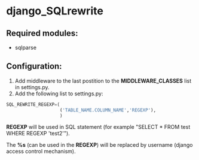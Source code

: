 django_SQLrewrite
=================

## Required modules:
* sqlparse

## Configuration:
1. Add middleware to the last postition to the **MIDDLEWARE_CLASSES** list in settings.py.
2. Add the following list to settings.py:
```python
SQL_REWRITE_REGEXP=(
                    ('TABLE_NAME.COLUMN_NAME','REGEXP'),
                    )
```
**REGEXP** will be used in SQL statement (for example "SELECT * FROM test WHERE REGEXP 'test2'").

The **%s** (can be used in the **REGEXP**) will be replaced by username (django access control mechanism).
